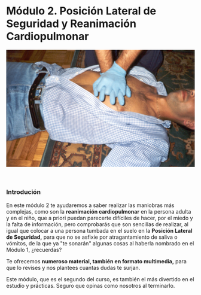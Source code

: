 # Módulo 2. Posición Lateral de Seguridad y Reanimación Cardiopulmonar


![Fig.2.1. Forma de poner las manos en RCP](img/M2_1.jpg)


 

### **Introdución**

En este módulo 2 te ayudaremos a saber realizar las maniobras más complejas, como son la **reanimación cardiopulmonar** en la persona adulta y en el niño, que a priori puedan parecerte difíciles de hacer, por el miedo y la falta de información, pero comprobarás que son sencillas de realizar, al igual que colocar a una persona tumbada en el suelo en la **Posición Lateral de Seguridad,** para que no se asfixie por atragantamiento de saliva o vómitos, de la que ya "te sonarán" algunas cosas al haberla nombrado en el Módulo 1, ¿recuerdas?

Te ofrecemos **numeroso material, también en formato multimedia,** para que lo revises y nos plantees cuantas dudas te surjan.

Este módulo, que es el segundo del curso, es también el más divertido en el estudio y prácticas. Seguro que opinas como nosotros al terminarlo.

